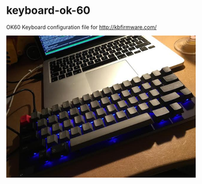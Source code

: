# keyboard-ok-60

OK60 Keyboard configuration file for http://kbfirmware.com/

![](img/keyboard.jpg)